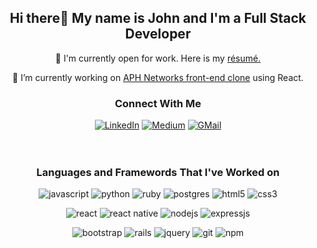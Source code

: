 <h2 align="center">Hi there👋 My name is John and I'm a Full Stack Developer</h2>

<div align="center">
    <p>💼 I'm currently open for work. Here is my <a href="https://resume.creddle.io/resume/89sepdxunfs" target="_blank">résumé.</a></p>
    <p>🔭 I’m currently working on <a href="https://github.com/JohnLowie4/aphnetworks-front-end-clone">APH Networks front-end clone</a> using React.</p>
</div>

<h3 align="center">Connect With Me</h3>

<div align="center">
<a href="https://www.linkedin.com/in/jzlowie"><img alt="LinkedIn" src="https://img.shields.io/badge/linkedin-%230077B5.svg?&style=for-the-badge&logo=linkedin&logoColor=white" /></a>
<a href="https://jzlowie.medium.com"><img alt="Medium" src="https://img.shields.io/badge/medium-%2312100E.svg?&style=for-the-badge&logo=medium&logoColor=white"/></a>
<a href="mailto:jzlowie@gmail.com"><img alt="GMail" src="https://img.shields.io/badge/gmail-%23ffffff.svg?&style=for-the-badge&logo=gmail&logoColor=red"/></a>
</div>
<br>
<br>


<h3 align="center">Languages and Framewords That I've Worked on</h3>

<p align="center">
    <img alt="javascript" src="https://img.shields.io/badge/javascript-%23dbcc1f.svg?&style=for-the-badge&logo=javascript&logoColor=black" />
    <img alt="python" src="https://img.shields.io/badge/python-%23ffe100.svg?&style=for-the-badge&logo=python" />
    <img alt="ruby" src="https://img.shields.io/badge/ruby-%23ff0000.svg?&style=for-the-badge&logo=ruby&logoColor=white" />
    <img alt="postgres" src="https://img.shields.io/badge/postgres-%23316192.svg?&style=for-the-badge&logo=postgresql&logoColor=white" />
    <img alt="html5" src="https://img.shields.io/badge/html5-%23ff5e00.svg?&style=for-the-badge&logo=html5&logoColor=white" />
    <img alt="css3" src="https://img.shields.io/badge/css3-%230059ff.svg?&style=for-the-badge&logo=css3&logoColor=white" />
</p>
<p align="center">
    <img alt="react" src="https://img.shields.io/badge/react%20-%2320232a.svg?&style=for-the-badge&logo=react&logoColor=%2361DAFB" />
    <img alt="react native" src="https://img.shields.io/badge/react%20native%20-%2320232a.svg?&style=for-the-badge&logo=react&logoColor=%2361DAFB" />
    <img alt="nodejs" src="https://img.shields.io/badge/node.js%20-%2343853D.svg?&style=for-the-badge&logo=node.js&logoColor=white" />
    <img alt="expressjs" src="https://img.shields.io/badge/express.js%20-%23ffffff.svg?&style=for-the-badge&logo=express&logoColor=black" />
</p>
<p align="center">
    <img alt="bootstrap" src="https://img.shields.io/badge/bootstrap%20-%238925fa.svg?&style=for-the-badge&logo=bootstrap&logoColor=white" />
    <img alt="rails" src="https://img.shields.io/badge/rails%20-%23fafafa.svg?&style=for-the-badge&logo=rubyonrails&logoColor=red" />
    <img alt="jquery" src="https://img.shields.io/badge/jquery%20-%23fafafa.svg?&style=for-the-badge&logo=jquery&logoColor=%23316192" />
    <img alt="git" src="https://img.shields.io/badge/git%20-%23ff5d17.svg?&style=for-the-badge&logo=git&logoColor=white" />
    <img alt="npm" src="https://img.shields.io/badge/npm%20-%23ff0000.svg?&style=for-the-badge&logo=npm&logoColor=white" />
</p>
<br>
<br>
